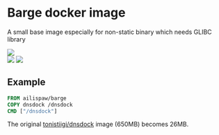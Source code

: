 # Barge docker image

A small base image especially for non-static binary which needs GLIBC library

[![](https://badge.imagelayers.io/ailispaw/barge:latest.svg)](https://imagelayers.io/?images=ailispaw/barge:latest 'Get your own badge on imagelayers.io')  
[![](https://img.shields.io/docker/stars/ailispaw/barge.svg?style=flat-square)](https://hub.docker.com/r/ailispaw/barge/)
[![](https://img.shields.io/docker/pulls/ailispaw/barge.svg?style=flat-square)](https://hub.docker.com/r/ailispaw/barge/)

## Example

```Dockerfile
FROM ailispaw/barge
COPY dnsdock /dnsdock
CMD ["/dnsdock"]
```

The original [tonistiigi/dnsdock](https://hub.docker.com/r/tonistiigi/dnsdock/) image (650MB) becomes 26MB.
